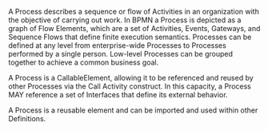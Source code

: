 A Process describes a sequence or flow of Activities in an organization with the objective of carrying out work. In BPMN a Process is depicted as a graph of Flow Elements, which are a set of Activities, Events, Gateways, and Sequence Flows that define finite execution semantics. Processes can be defined at any level from enterprise-wide Processes to Processes performed by a single person. Low-level Processes can be grouped together to achieve a common business goal.

A Process is a CallableElement, allowing it to be referenced and reused by other Processes via the Call Activity
construct. In this capacity, a Process MAY reference a set of Interfaces that define its external behavior.

A Process is a reusable element and can be imported and used within other Definitions.